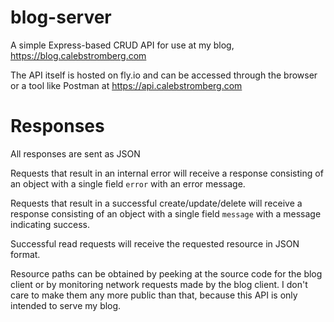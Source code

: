 # blog-server

A simple Express-based CRUD API for use at my blog, https://blog.calebstromberg.com

The API itself is hosted on fly.io and can be accessed through the browser or a tool like Postman at https://api.calebstromberg.com

# Responses

All responses are sent as JSON

Requests that result in an internal error will receive a response consisting of an object with a single field `error` with an error message.

Requests that result in a successful create/update/delete will receive a response consisting of an object with a single field `message` with a message indicating success.

Successful read requests will receive the requested resource in JSON format.

Resource paths can be obtained by peeking at the source code for the blog client or by monitoring network requests made by the blog client. I don't care to make them any more public than that, because this API is only intended to serve my blog.
